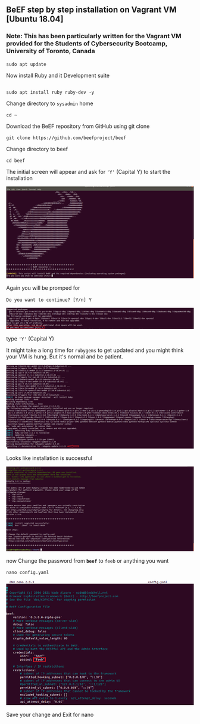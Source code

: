 ## BeEF step by step installation on Vagrant VM [Ubuntu 18.04]
### Note: This has been particularly written for the Vagrant VM provided for the Students of Cybersecurity Bootcamp, University of Toronto, Canada

```
sudo apt update
```

Now install Ruby and it Development suite

```
```

```
sudo apt install ruby ruby-dev -y
```

Change directory to `sysadmin` home

```
cd ~
```

Download the BeEF repository from GitHub using git clone

```
git clone https://github.com/beefproject/beef
```

Change directory to beef

```
cd beef
```

The initial screen will appear and ask for `'Y'` (Capital Y) to start the installation

![](Images/beef-initial-installation-screenshot.PNG)

Again you will be promped for

`Do you want to continue? [Y/n] Y`

![](Images/again-promted-for-do-you-want-to-contnue.png)

type `'Y'` (Capital Y)

It might take a long time for `rubygems` to get updated and you might think your VM is hung. But it's normal and be patient.

![](Images/long-update-time-for-ruby-gem.png)

Looks like installation is successful

![](Images/Instllation-done.PNG)


now Change the password from **`beef`** to ```feeb``` or anything you want

```
nano config.yaml
```

![](Images/Change-the-password.png)

Save your change and Exit for nano



